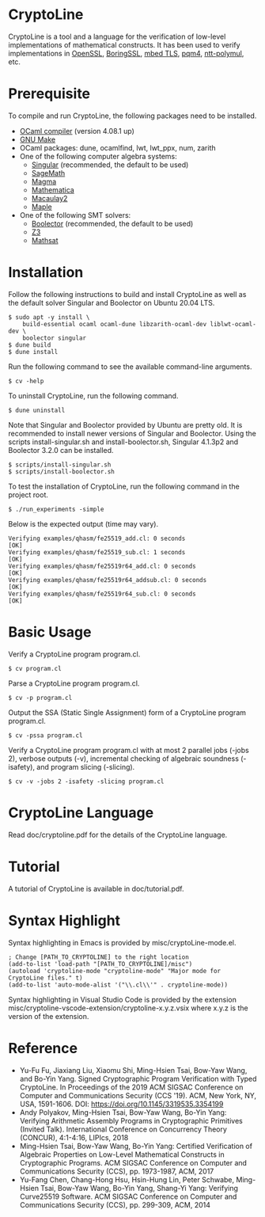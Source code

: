 CryptoLine
==========

CryptoLine is a tool and a language for the verification of low-level
implementations of mathematical constructs. It has been used to verify
implementations in
[OpenSSL](https://www.openssl.org),
[BoringSSL](https://opensource.google.com/projects/boringssl),
[mbed TLS](https://tls.mbed.org),
[pqm4](https://github.com/mupq/pqm4),
[ntt-polymul](https://github.com/ntt-polymul/ntt-polymul), etc.


Prerequisite
============

To compile and run CryptoLine, the following packages need to be installed.

- [OCaml compiler](https://ocaml.org) (version 4.08.1 up)
- [GNU Make](https://www.gnu.org/software/make/)
- OCaml packages: dune, ocamlfind, lwt, lwt_ppx, num, zarith
- One of the following computer algebra systems:
  + [Singular](https://www.singular.uni-kl.de) (recommended, the default to be used)
  + [SageMath](http://www.sagemath.org)
  + [Magma](http://magma.maths.usyd.edu.au/magma/)
  + [Mathematica](https://www.wolfram.com/mathematica/)
  + [Macaulay2](https://faculty.math.illinois.edu/Macaulay2/)
  + [Maple](https://www.maplesoft.com)
- One of the following SMT solvers:
  + [Boolector](https://boolector.github.io) (recommended, the default to be used)
  + [Z3](https://github.com/Z3Prover/z3)
  + [Mathsat](http://mathsat.fbk.eu)


Installation
============

Follow the following instructions to build and install CryptoLine as well as
the default solver Singular and Boolector on Ubuntu 20.04 LTS.

```
$ sudo apt -y install \
	build-essential ocaml ocaml-dune libzarith-ocaml-dev liblwt-ocaml-dev \
	boolector singular
$ dune build
$ dune install
```

Run the following command to see the available command-line arguments.

```
$ cv -help
```

To uninstall CryptoLine, run the following command.

```
$ dune uninstall
```

Note that Singular and Boolector provided by Ubuntu are pretty old.
It is recommended to install newer versions of Singular and Boolector.
Using the scripts install-singular.sh and install-boolector.sh, Singular
4.1.3p2 and Boolector 3.2.0 can be installed.

```
$ scripts/install-singular.sh
$ scripts/install-boolector.sh
```

To test the installation of CryptoLine, run the following command in the
project root.

```
$ ./run_experiments -simple
```

Below is the expected output (time may vary).

```
Verifying examples/qhasm/fe25519_add.cl: 0 seconds                          [OK]
Verifying examples/qhasm/fe25519_sub.cl: 1 seconds                          [OK]
Verifying examples/qhasm/fe25519r64_add.cl: 0 seconds                       [OK]
Verifying examples/qhasm/fe25519r64_addsub.cl: 0 seconds                    [OK]
Verifying examples/qhasm/fe25519r64_sub.cl: 0 seconds                       [OK]
```


Basic Usage
===========

Verify a CryptoLine program program.cl.

```
$ cv program.cl
```

Parse a CryptoLine program program.cl.

```
$ cv -p program.cl
```

Output the SSA (Static Single Assignment) form of a CryptoLine program
program.cl.

```
$ cv -pssa program.cl
```

Verify a CryptoLine program program.cl with at most 2 parallel jobs (-jobs 2),
verbose outputs (-v), incremental checking of algebraic soundness (-isafety),
and program slicing (-slicing).

```
$ cv -v -jobs 2 -isafety -slicing program.cl
```


CryptoLine Language
===================

Read doc/cryptoline.pdf for the details of the CryptoLine language.


Tutorial
========

A tutorial of CryptoLine is available in doc/tutorial.pdf.


Syntax Highlight
================

Syntax highlighting in Emacs is provided by misc/cryptoLine-mode.el.

```elisp
; Change [PATH_TO_CRYPTOLINE] to the right location
(add-to-list 'load-path "[PATH_TO_CRYPTOLINE]/misc")
(autoload 'cryptoline-mode "cryptoline-mode" "Major mode for CryptoLine files." t)
(add-to-list 'auto-mode-alist '("\\.cl\\'" . cryptoline-mode))
```

Syntax highlighting in Visual Studio Code is provided by the extension
misc/cryptoline-vscode-extension/cryptoline-x.y.z.vsix where x.y.z is
the version of the extension.

Reference
=========
- Yu-Fu Fu, Jiaxiang Liu, Xiaomu Shi, Ming-Hsien Tsai, Bow-Yaw Wang, and Bo-Yin Yang.
  Signed Cryptographic Program Verification with Typed CryptoLine.
  In Proceedings of the 2019 ACM SIGSAC Conference on Computer and Communications Security (CCS '19).
  ACM, New York, NY, USA, 1591-1606. DOI: https://doi.org/10.1145/3319535.3354199
- Andy Polyakov, Ming-Hsien Tsai, Bow-Yaw Wang, Bo-Yin Yang:
  Verifying Arithmetic Assembly Programs in Cryptographic Primitives (Invited Talk).
  International Conference on Concurrency Theory (CONCUR),
  4:1-4:16, LIPIcs, 2018
- Ming-Hsien Tsai, Bow-Yaw Wang, Bo-Yin Yang:
  Certified Verification of Algebraic Properties on Low-Level Mathematical Constructs in Cryptographic Programs.
  ACM SIGSAC Conference on Computer and Communications Security (CCS),
  pp. 1973-1987, ACM, 2017
- Yu-Fang Chen, Chang-Hong Hsu, Hsin-Hung Lin, Peter Schwabe, Ming-Hsien Tsai, Bow-Yaw Wang, Bo-Yin Yang, Shang-Yi Yang:
  Verifying Curve25519 Software.
  ACM SIGSAC Conference on Computer and Communications Security (CCS),
  pp. 299-309, ACM, 2014
